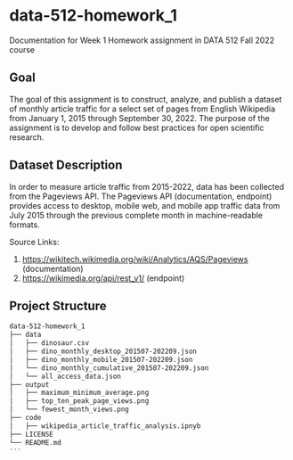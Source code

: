 # data-512-homework_1
Documentation for Week 1 Homework assignment in DATA 512 Fall 2022 course

## Goal
The goal of this assignment is to construct, analyze, and publish a dataset of monthly article traffic for a select set of pages from English Wikipedia from January 1, 2015 through September 30, 2022. The purpose of the assignment is to develop and follow best practices for open scientific research.

## Dataset Description
In order to measure article traffic from 2015-2022, data has been collected from the Pageviews API. The Pageviews API (documentation, endpoint) provides access to desktop, mobile web, and mobile app traffic data from July 2015 through the previous complete month in machine-readable formats.

Source Links:
1. https://wikitech.wikimedia.org/wiki/Analytics/AQS/Pageviews (documentation) 
2. https://wikimedia.org/api/rest_v1/ (endpoint)

## Project Structure

```bash
data-512-homework_1
├── data
│   ├── dinosaur.csv
│   ├── dino_monthly_desktop_201507-202209.json
│   ├── dino_monthly_mobile_201507-202209.json
│   └── dino_monthly_cumulative_201507-202209.json
│   └── all_access_data.json
├── output
│   ├── maximum_minimum_average.png
│   ├── top_ten_peak_page_views.png
│   └── fewest_month_views.png
├── code
│   ├── wikipedia_article_traffic_analysis.ipnyb
├── LICENSE
└── README.md
'''

